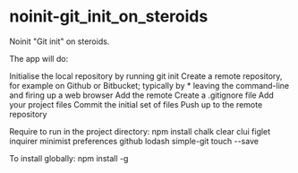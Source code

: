 # noinit-git_init_on_steroids

Noinit "Git init" on steroids.

The app will do:

Initialise the local repository by running git init
Create a remote repository, for example on Github or Bitbucket; typically by * leaving the command-line and firing up a web browser
Add the remote
Create a .gitignore file
Add your project files
Commit the initial set of files
Push up to the remote repository

Require to run in the project directory: npm install chalk clear clui figlet inquirer minimist preferences github lodash simple-git touch --save

To install globally: npm install -g 

